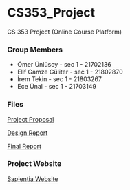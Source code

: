 # CS353_Project
CS 353 Project (Online Course Platform)

### Group Members
  - Ömer Ünlüsoy 	       - sec 1 - 21702136  
  - Elif Gamze Güliter   - sec 1 - 21802870  
  - İrem Tekin		       - sec 1 - 21803267  
  - Ece Ünal			       - sec 1 - 21703149  


### Files
[Project Proposal](https://github.com/Sapientia-Course-Platform/CS353_Project/blob/main/Reports/Project%20Proposal.pdf)

[Design Report](https://github.com/Sapientia-Course-Platform/CS353_Project/blob/main/Reports/Design%20Report.pdf)

[Final Report](https://github.com/Sapientia-Course-Platform/CS353_Project/blob/main/Reports/Final%20Report.pdf)


### Project Website
[Sapientia Website](https://sapientia-course-platform.github.io/CS353_Project/)
